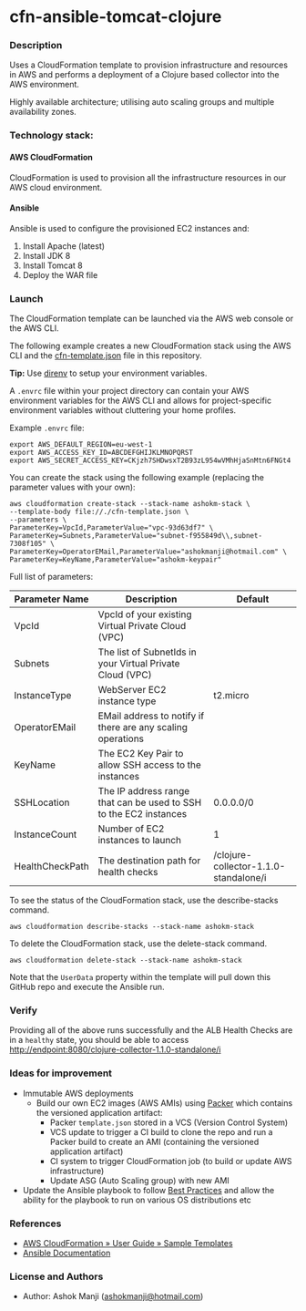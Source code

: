 # cfn-ansible-tomcat-clojure

### Description

Uses a CloudFormation template to provision infrastructure and resources in AWS and performs a deployment of a Clojure based collector into the AWS environment.

Highly available architecture; utilising auto scaling groups and multiple availability zones.

### Technology stack:

#### AWS CloudFormation

CloudFormation is used to provision all the infrastructure resources in our AWS cloud environment.

#### Ansible

Ansible is used to configure the provisioned EC2 instances and:
1. Install Apache (latest)
2. Install JDK 8
3. Install Tomcat 8
4. Deploy the WAR file

### Launch

The CloudFormation template can be launched via the AWS web console or the AWS CLI.

The following example creates a new CloudFormation stack using the AWS CLI and the [cfn-template.json](cfn-template.json) file in this repository.

**Tip:** Use [direnv](https://direnv.net/) to setup your environment variables.

A `.envrc` file within your project directory can contain your AWS environment variables for the AWS CLI and allows for project-specific environment variables without cluttering your home profiles.

Example `.envrc` file:
```
export AWS_DEFAULT_REGION=eu-west-1
export AWS_ACCESS_KEY_ID=ABCDEFGHIJKLMNOPQRST
export AWS_SECRET_ACCESS_KEY=CKjzh7SHDwsxT2B93zL954wVMhHjaSnMtn6FNGt4
```

You can create the stack using the following example (replacing the parameter values with your own):

```
aws cloudformation create-stack --stack-name ashokm-stack \
--template-body file://./cfn-template.json \
--parameters \
ParameterKey=VpcId,ParameterValue="vpc-93d63df7" \
ParameterKey=Subnets,ParameterValue="subnet-f955849d\\,subnet-7308f105" \
ParameterKey=OperatorEMail,ParameterValue="ashokmanji@hotmail.com" \
ParameterKey=KeyName,ParameterValue="ashokm-keypair"
```

Full list of parameters:

| Parameter Name  | Description                                                       | Default                               |
| --------------- | ----------------------------------------------------------------- | ------------------------------------- |
| VpcId           | VpcId of your existing Virtual Private Cloud (VPC)                |                                       |
| Subnets         | The list of SubnetIds in your Virtual Private Cloud (VPC)         |                                       |
| InstanceType    | WebServer EC2 instance type                                       | t2.micro                              |
| OperatorEMail   | EMail address to notify if there are any scaling operations       |                                       |
| KeyName         | The EC2 Key Pair to allow SSH access to the instances             |                                       |
| SSHLocation     | The IP address range that can be used to SSH to the EC2 instances | 0.0.0.0/0                             |
| InstanceCount   | Number of EC2 instances to launch                                 | 1                                     |
| HealthCheckPath | The destination path for health checks                            | /clojure-collector-1.1.0-standalone/i |

To see the status of the CloudFormation stack, use the describe-stacks command.

```
aws cloudformation describe-stacks --stack-name ashokm-stack
```
To delete the CloudFormation stack, use the delete-stack command.
```
aws cloudformation delete-stack --stack-name ashokm-stack
```

Note that the `UserData` property within the template will pull down this GitHub repo and execute the Ansible run.

### Verify
Providing all of the above runs successfully and the ALB Health Checks are in a `healthy` state, you should be able to access [http://endpoint:8080/clojure-collector-1.1.0-standalone/i](http://endpoint:8080/clojure-collector-1.1.0-standalone/i)

### Ideas for improvement

* Immutable AWS deployments
  * Build our own EC2 images (AWS AMIs) using [Packer](https://www.packer.io/) which contains the versioned application artifact:
    * Packer `template.json` stored in a VCS (Version Control System)
    * VCS update to trigger a CI build to clone the repo and run a Packer build to create an AMI (containing the versioned application artifact)
    * CI system to trigger CloudFormation job (to build or update AWS infrastructure)
    * Update ASG (Auto Scaling group) with new AMI
 * Update the Ansible playbook to follow [Best Practices](https://docs.ansible.com/ansible/2.5/user_guide/playbooks_best_practices.html) and allow the ability for the playbook to run on various OS distributions etc 

### References

* [AWS CloudFormation » User Guide » Sample Templates](https://docs.aws.amazon.com/AWSCloudFormation/latest/UserGuide/cfn-sample-templates.html)
* [Ansible Documentation](https://docs.ansible.com/)

### License and Authors

* Author: Ashok Manji (<ashokmanji@hotmail.com>)

